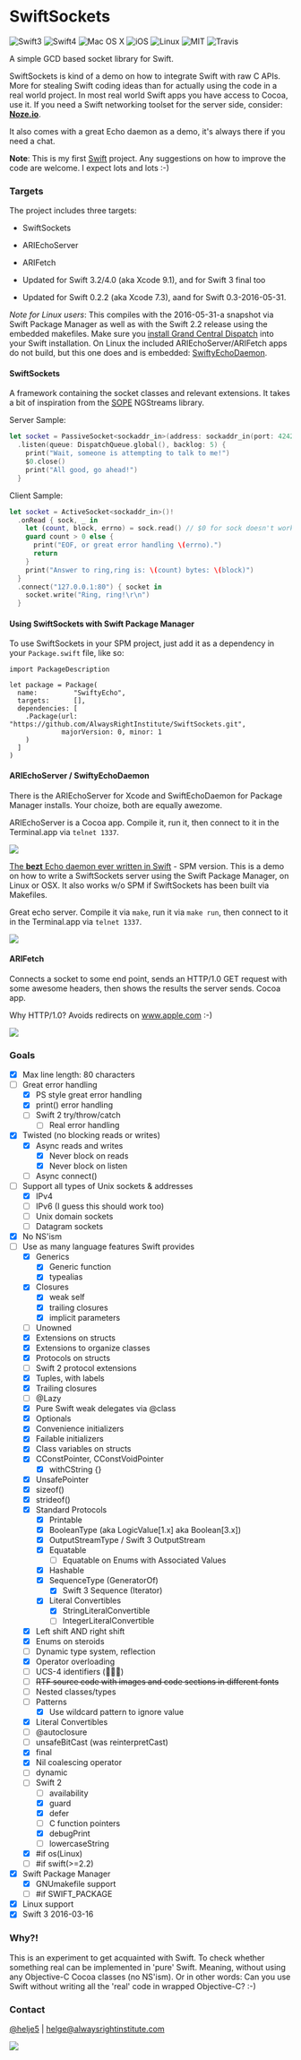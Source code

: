 SwiftSockets
============
![Swift3](https://img.shields.io/badge/swift-3-blue.svg)
![Swift4](https://img.shields.io/badge/swift-4-blue.svg)
![Mac OS X](https://img.shields.io/badge/os-Mac%20OS%20X-green.svg?style=flat)
![iOS](https://img.shields.io/badge/os-iOS-green.svg?style=flat)
![Linux](https://img.shields.io/badge/os-Linux-green.svg?style=flat)
![MIT](https://img.shields.io/badge/license-MIT-blue.svg?style=flat)
![Travis](https://api.travis-ci.org/AlwaysRightInstitute/SwiftSockets.svg?branch=develop&style=flat)

A simple GCD based socket library for Swift.

SwiftSockets is kind of a demo on how to integrate Swift with raw C APIs. More
for stealing Swift coding ideas than for actually using the code in a real
world project. In most real world Swift apps you have access to Cocoa, use it.
If you need a Swift networking toolset for the server side,
consider: [**Noze.io**](http://noze.io/).

It also comes with a great Echo daemon as a demo, it's always there if you need
a chat.

**Note**: This is my first [Swift](https://developer.apple.com/swift/) project.
Any suggestions on how to improve the code are welcome. I expect lots and lots
:-)

### Targets

The project includes three targets:
- SwiftSockets
- ARIEchoServer
- ARIFetch

- Updated for Swift 3.2/4.0 (aka Xcode 9.1), and for Swift 3 final too
- Updated for Swift 0.2.2 (aka Xcode 7.3), aand for Swift 0.3-2016-05-31.

*Note for Linux users*:
This compiles with the 2016-05-31-a snapshot via Swift Package Manager
as well as with the Swift 2.2 release using the embedded makefiles.
Make sure you 
[install Grand Central Dispatch](http://noze.io/install-swift/#linux-install-libdispatch)
into your Swift installation.
On Linux the included ARIEchoServer/ARIFetch apps do not build, but this one
does and is embedded:
[SwiftyEchoDaemon](http://www.alwaysrightinstitute.com/SwiftyEchoDaemon/).

#### SwiftSockets

A framework containing the socket classes and relevant extensions. It takes a
bit of inspiration from the [SOPE](http://sope.opengroupware.org) NGStreams
library.

Server Sample:
```swift
let socket = PassiveSocket<sockaddr_in>(address: sockaddr_in(port: 4242))!
  .listen(queue: DispatchQueue.global(), backlog: 5) {
    print("Wait, someone is attempting to talk to me!")
    $0.close()
    print("All good, go ahead!")
  }
```

Client Sample:
```swift
let socket = ActiveSocket<sockaddr_in>()!
  .onRead { sock, _ in
    let (count, block, errno) = sock.read() // $0 for sock doesn't work anymore?
    guard count > 0 else {
      print("EOF, or great error handling \(errno).")
      return
    }
    print("Answer to ring,ring is: \(count) bytes: \(block)")
  }
  .connect("127.0.0.1:80") { socket in
    socket.write("Ring, ring!\r\n")
  }
```

#### Using SwiftSockets with Swift Package Manager

To use SwiftSockets in your SPM project, just add it as a dependency in your
`Package.swift` file, like so:

    import PackageDescription
    
    let package = Package(
      name:         "SwiftyEcho",
      targets:      [],
      dependencies: [
        .Package(url: "https://github.com/AlwaysRightInstitute/SwiftSockets.git",
                 majorVersion: 0, minor: 1
        )
      ]
    )


#### ARIEchoServer / SwiftyEchoDaemon

There is the ARIEchoServer for Xcode and SwiftEchoDaemon for Package Manager
installs. Your choize, both are equally awezome.

ARIEchoServer is a Cocoa app. Compile it, run it, then
connect to it in the Terminal.app via ```telnet 1337```.

![](http://i.imgur.com/874ovtE.png)

[The **bezt** Echo daemon ever written in Swift](http://www.alwaysrightinstitute.com/SwiftyEchoDaemon/) - SPM version.
This is a demo on how to write a SwiftSockets server using the
Swift Package Manager, on Linux or OSX.
It also works w/o SPM if SwiftSockets has been built
via Makefiles.

Great echo server. Compile it via `make`, run it via `make run`, then
connect to it in the Terminal.app via ```telnet 1337```.

![](http://i.imgur.com/mzXANTC.png)

#### ARIFetch

Connects a socket to some end point, sends an HTTP/1.0 GET request with some
awesome headers, then shows the results the server sends. Cocoa app.

Why HTTP/1.0? Avoids redirects on www.apple.com :-)

![](http://i.imgur.com/nRhADxg.png)


### Goals

- [x] Max line length: 80 characters
- [ ] Great error handling
  - [x] PS style great error handling
  - [x] print() error handling
  - [ ] Swift 2 try/throw/catch
    - [ ] Real error handling
- [x] Twisted (no blocking reads or writes)
  - [x] Async reads and writes
    - [x] Never block on reads
    - [x] Never block on listen
  - [ ] Async connect()
- [ ] Support all types of Unix sockets & addresses
  - [x] IPv4
  - [ ] IPv6 (I guess this should work too)
  - [ ] Unix domain sockets
  - [ ] Datagram sockets
- [x] No NS'ism
- [ ] Use as many language features Swift provides
  - [x] Generics
    - [x] Generic function
    - [x] typealias
  - [x] Closures
    - [x] weak self
    - [x] trailing closures
    - [x] implicit parameters
  - [ ] Unowned
  - [x] Extensions on structs
  - [x] Extensions to organize classes
  - [x] Protocols on structs
  - [ ] Swift 2 protocol extensions
  - [x] Tuples, with labels
  - [x] Trailing closures
  - [ ] @Lazy
  - [x] Pure Swift weak delegates via @class
  - [x] Optionals
  - [x] Convenience initializers
  - [x] Failable initializers
  - [x] Class variables on structs
  - [x] CConstPointer, CConstVoidPointer
    - [x] withCString {}
  - [x] UnsafePointer
  - [x] sizeof()
  - [x] strideof()
  - [x] Standard Protocols
    - [x] Printable
    - [x] BooleanType (aka LogicValue[1.x] aka Boolean[3.x])
    - [x] OutputStreamType / Swift 3 OutputStream
    - [x] Equatable
      - [ ] Equatable on Enums with Associated Values
    - [x] Hashable
    - [x] SequenceType (GeneratorOf<T>)
      - [x] Swift 3 Sequence (Iterator<T>)
    - [x] Literal Convertibles
      - [x] StringLiteralConvertible
      - [ ] IntegerLiteralConvertible
  - [x] Left shift AND right shift
  - [x] Enums on steroids
  - [ ] Dynamic type system, reflection
  - [x] Operator overloading
  - [ ] UCS-4 identifiers (🐔🐔🐔)
  - [ ] ~~RTF source code with images and code sections in different fonts~~
  - [ ] Nested classes/types
  - [ ] Patterns
    - [x] Use wildcard pattern to ignore value
  - [x] Literal Convertibles
  - [ ] @autoclosure
  - [ ] unsafeBitCast (was reinterpretCast)
  - [x] final
  - [x] Nil coalescing operator
  - [ ] dynamic
  - [ ] Swift 2
    - [ ] availability
    - [x] guard
    - [x] defer
    - [ ] C function pointers
    - [x] debugPrint
    - [ ] lowercaseString
  - [x] #if os(Linux)
  - [ ] #if swift(>=2.2)
- [x] Swift Package Manager
  - [x] GNUmakefile support
  - [ ] #if SWIFT_PACKAGE
- [x] Linux support
- [x] Swift 3 2016-03-16

### Why?!

This is an experiment to get acquainted with Swift. To check whether something
real can be implemented in 'pure' Swift. Meaning, without using any Objective-C
Cocoa classes (no NS'ism).
Or in other words: Can you use Swift without writing all the 'real' code in
wrapped Objective-C? :-)

### Contact

[@helje5](http://twitter.com/helje5) | helge@alwaysrightinstitute.com

![](http://www.alwaysrightinstitute.com/images/ARI-symbol-logo.png)
